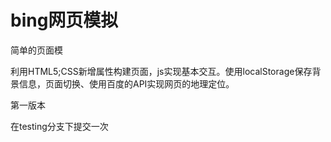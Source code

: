 # bing网页模拟
简单的页面模

利用HTML5;CSS新增属性构建页面，js实现基本交互。使用localStorage保存背景信息，页面切换、使用百度的API实现网页的地理定位。

第一版本

在testing分支下提交一次